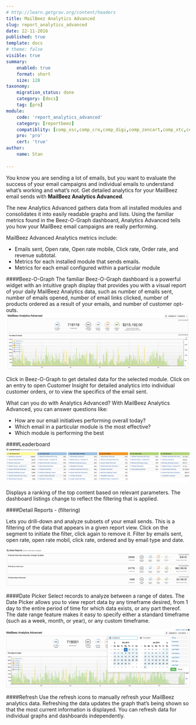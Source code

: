 ```yaml
---
# http://learn.getgrav.org/content/headers
title: MailBeez Analytics Advanced
slug: report_analytics_advanced
date: 22-11-2016
published: true
template: docs
# theme: false
visible: true
summary:
    enabled: true
    format: short
    size: 128
taxonomy:
    migration_status: done
    category: [docs]
    tag: [pro]
module:
    code: 'report_analytics_advanced'
    category: [reportbeez]
    compatiblity: [comp_osc,comp_cre,comp_digi,comp_zencart,comp_xtc,comp_xtcm2,comp_gambio]
    pro: 'pro'
    cert: 'true'
author:
    name: Stan

---
```


You know you are sending a lot of emails, but you want to evaluate the success of your email campaigns and individual emails to understand what’s working and what’s not. Get detailed analytics for your MailBeez email sends with **MailBeez Analytics Advanced**.

The new Analytics Advanced gathers data from all installed modules and consolidates it into easily readable graphs and lists. Using the familiar metrics found in the Beez-O-Graph dashboard,  Analytics Advanced tells you how your MailBeez email campaigns are really performing.


MailBeez Advanced Analytics metrics include:
- Emails sent, Open rate, Open rate mobile, Click rate, Order rate, and revenue subtotal.
- Metrics for each installed module that sends emails.
- Metrics for each email configured within a particular module

####Beez-O-Graph
The familiar Beez-O-Graph dashboard is a powerful widget with an intuitive graph display that provides you with a visual report of your daily MailBeez Analytics data, such as number of emails sent, number of emails opened, number of email links clicked, number of products ordered as a result of your emails, and number of customer opt-outs. 
![image](analytics.dashboard.png?lightbox "analytics dashboard")

Click in Beez-O-Graph to get detailed data for the selected module. Click on an entry to open Customer Insight for detailed analytics into individual customer orders, or to view the specifics of the email sent.

What can you do with Analytics Advanced? With MailBeez Analytics Advanced, you can answer questions like:
- How are our email initiatives performing overall today?
- Which email in a particular module is the most effective?
- Which module is performing the best

####Leaderboard
![image](analytics.leaderboard.png?lightbox "analytics_leaderboard")

Displays a ranking of the top content based on relevant parameters. The dashboard listings change to reflect the filtering that is applied.


####Detail Reports - (filtering)

Lets you drill-down and analyze subsets of your email sends. This is a filtering of the data that appears in a given report view. Click on the segment to initiate the filter, click again to remove it. Filter by emails sent, open rate, open rate mobil, click rate, ordered and by email type and date.

![image](analytics.detail.reports.png?lightbox "analytics_detail_reports")

####Date Picker
Select records to analyze between a range of dates.
The Date Picker allows you to view report data by any timeframe desired, from 1 day to the entire period of time for which data exists, or any part thereof. The date range feature makes it easy to specify either a standard timeframe (such as a week, month, or year), or any custom timeframe. 

![image](analytics.date.picker.png?lightbox "analytics_date_picker")


####Refresh
Use the refresh icons to manually refresh your MailBeez analytics data.  Refreshing the data updates the graph that’s being shown so that the most current information is displayed.  You can refresh data for individual graphs and dashboards independently.


